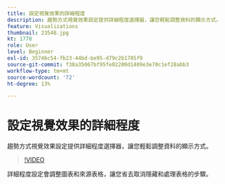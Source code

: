 ```yaml
---
title: 設定視覺效果的詳細程度
description: 趨勢方式視覺效果設定提供詳細程度選擇器，讓您輕鬆調整資料的顯示方式。
feature: Visualizations
thumbnail: 23548.jpg
kt: 1770
role: User
level: Beginner
exl-id: 35746c54-fb23-44bd-be95-d79c2b1705f9
source-git-commit: f38a35067bf95fe02200d1409e3e70c1ef28abb3
workflow-type: tm+mt
source-wordcount: '72'
ht-degree: 13%

---
```


# 設定視覺效果的詳細程度

趨勢方式視覺效果設定提供詳細程度選擇器，讓您輕鬆調整資料的顯示方式。

>[!VIDEO](https://video.tv.adobe.com/v/23548/?quality=12&learn=on)

詳細程度設定會調整圖表和來源表格，讓您省去取消隱藏和處理表格的步驟。
